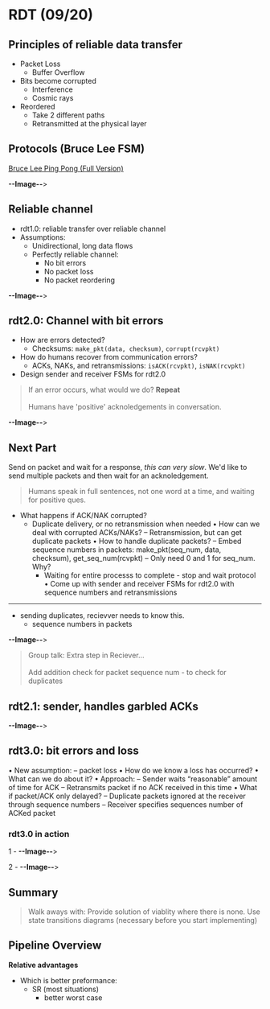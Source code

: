 # RDT (09/20)

## Principles of reliable data transfer

- Packet Loss
  - Buffer Overflow
- Bits become corrupted
  - Interference
  - Cosmic rays
- Reordered
  - Take 2 different paths
  - Retransmitted at the physical layer

## Protocols (Bruce Lee FSM)

[Bruce Lee Ping Pong (Full Version)](https://youtu.be/SncapPrTusA)

**--Image--**>

## Reliable channel

- rdt1.0: reliable transfer over reliable channel
- Assumptions:
  - Unidirectional, long data flows
  - Perfectly reliable channel:
    - No bit errors
    - No packet loss
    - No packet reordering

**--Image--**>

## rdt2.0: Channel with bit errors

- How are errors detected?
  - Checksums: `make_pkt(data, checksum)`, `corrupt(rcvpkt)`
- How do humans recover from communication errors?
  - ACKs, NAKs, and retransmissions: `isACK(rcvpkt)`, `isNAK(rcvpkt)`
- Design sender and receiver FSMs for rdt2.0

> If an error occurs, what would we do? **Repeat**<br><br>Humans have 'positive' acknoledgements in conversation.

**--Image--**>

## Next Part

Send on packet and wait for a response, *this can very slow*. We'd like to send multiple packets and then wait for an acknoledgement.

> Humans speak in full sentences, not one word at a time, and waiting for positive ques.

- What happens if ACK/NAK corrupted?
  - Duplicate delivery, or no retransmission when needed
• How can we deal with corrupted ACKs/NAKs? – Retransmission, but can get duplicate packets
• How to handle duplicate packets?
– Embed sequence numbers in packets:
make_pkt(seq_num, data, checksum), get_seq_num(rcvpkt)
– Only need 0 and 1 for seq_num. Why?
    - Waiting for entire processs to complete - stop and wait protocol
• Come up with sender and receiver FSMs for rdt2.0 with sequence
numbers and retransmissions

-----

- sending duplicates, recievver needs to know this. 
  - sequence numbers in packets

**--Image--**>

> Group talk: Extra step in Reciever...<br><br>Add addition check for packet sequence num - to check for duplicates

##  rdt2.1: sender, handles garbled ACKs

**--Image--**>

## rdt3.0: bit errors and loss

  • New assumption: – packet loss
• How do we know a loss has occurred?
• What can we do about it?
• Approach:
– Sender waits “reasonable” amount of time for ACK
– Retransmits packet if no ACK received in this time
• What if packet/ACK only delayed?
– Duplicate packets ignored at the receiver through sequence numbers
– Receiver specifies sequences number of ACKed packet

### rdt3.0 in action

1 - **--Image--**>

2 - **--Image--**>

## Summary

> Walk aways with: Provide solution of viablity where there is none. Use state transitions diagrams (necessary before you start implementing)



## Pipeline Overview

**Relative advantages**

- Which is better preformance: 
  - SR (most situations)
    - better worst case





